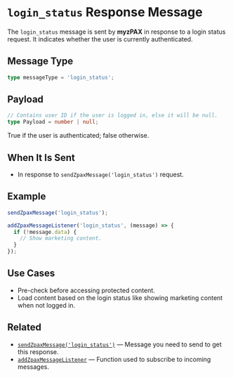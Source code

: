 # `login_status` Response Message

The `login_status` message is sent by **myzPAX** in response to a login status request. It indicates whether the user is currently authenticated.

## Message Type

```ts
type messageType = 'login_status';
```

## Payload

```ts
// Contains user ID if the user is logged in, else it will be null.
type Payload = number | null;
```

True if the user is authenticated; false otherwise.

## When It Is Sent

- In response to `sendZpaxMessage('login_status')` request.

## Example

```ts
sendZpaxMessage('login_status');

addZpaxMessageListener('login_status', (message) => {
  if (!message.data) {
    // Show marketing content.
  }
});
```

## Use Cases

- Pre-check before accessing protected content.
- Load content based on the login status like showing marketing content when not logged in.

## Related

- [`sendZpaxMessage('login_status')`](./login_status.md) — Message you need to send to get this response.
- [`addZpaxMessageListener`](../addZpaxMessageListener.md) — Function used to subscribe to incoming messages.
